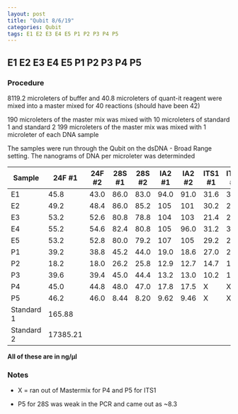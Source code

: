```yaml
---
layout: post
title: "Qubit 8/6/19"
categories: Qubit
tags: E1 E2 E3 E4 E5 P1 P2 P3 P4 P5 
---
```


## E1 E2 E3 E4 E5 P1 P2 P3 P4 P5

### Procedure

8119.2 microleters of buffer and 40.8 microleters of quant-it reagent were mixed into a master mixed
for 40 reactions (should have been 42)

190 microleters of the master mix was mixed with 10 microleters of standard 1 and standard 2
199 microleters of the master mix was mixed with 1 microleter of each DNA sample 

The samples were run through the Qubit on the dsDNA - Broad Range setting.
The nanograms of DNA per microleter was determinded 

|Sample|24F #1|24F #2|28S #1|28S #2|IA2 #1|IA2 #2|ITS1 #1|ITS1 #2| 
|---|-----|-----|-----|-----|-----|------|-----|-----|
|E1|45.8 |43.0 |86.0 |83.0 |94.0 |91.0 |31.6 |31.0 |
|E2|49.2 |48.4 |86.0 |85.2 |105 |101|30.2 |29.6 |
|E3|53.2 |52.6 |80.8 |78.8 |104 |103 |21.4 |21.0 |
|E4|55.2 |54.6 |82.4 |80.8 |105 |96.0 |31.2 |30.6 |
|E5|53.2 |52.8 |80.0 |79.2 |107 |105 |29.2 |28.8 |
|P1|39.2 |38.8 |45.2 |44.0 |19.0 |18.6 |27.0 |26.6 |
|P2|18.2 |18.0 |26.2 |25.8 |12.9 |12.7 |14.7 |14.5 |
|P3|39.6 |39.4 |45.0 |44.4 |13.2 |13.0 |10.2 |10.1 |
|P4|45.0 |44.8 |48.0 |47.0 |17.8 |17.5 |X|X|
|P5|46.2 |46.0 |8.44 |8.20 |9.62 |9.46 |X|X|
|Standard 1|165.88 |
|Standard 2|17385.21 |

**All of these are in ng/μl**

### Notes

* X = ran out of Mastermix for P4 and P5 for ITS1

* P5 for 28S was weak in the PCR and came out as ~8.3  

